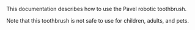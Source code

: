 This documentation describes how to use the Pavel robotic
toothbrush.

Note that this toothbrush is not safe to use for children, 
adults, and pets.
